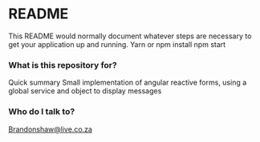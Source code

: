 # README #

This README would normally document whatever steps are necessary to get your application up and running.
Yarn or npm install
npm start

### What is this repository for? ###

Quick summary
Small implementation of angular reactive forms, using a global service and object to display messages

### Who do I talk to? ###

Brandonshaw@live.co.za